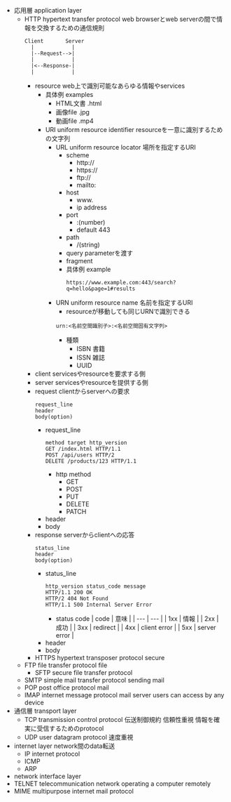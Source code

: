 - 応用層 application layer
    - HTTP hypertext transfer protocol
        web browserとweb serverの間で情報を交換するための通信規則
        ```
        Client       Server
          |            |
          |--Request-->|
          |            |
          |<--Response-|
          |            |
        ```
        - resource
            web上で識別可能なあらゆる情報やservices
            - 具体例 examples
                - HTML文書 .html
                - 画像file .jpg
                - 動画file .mp4
            - URI uniform resource identifier
                resourceを一意に識別するための文字列
                - URL uniform resource locator
                    場所を指定するURI
                    - scheme
                        - http://
                        - https://
                        - ftp://
                        - mailto:
                    - host
                        - www.
                        - ip address
                    - port
                        - :(number)
                        - default 443
                    - path
                        - /(string)
                    - query
                        parameterを渡す
                    - fragment
                    - 具体例 example
                        ```
                        https://www.example.com:443/search?q=hello&page=1#results
                        ```
                - URN uniform resource name
                    名前を指定するURI
                    - resourceが移動しても同じURNで識別できる
                    ```
                    urn:<名前空間識別子>:<名前空間固有文字列>
                    ```
                    - 種類
                        - ISBN 書籍
                        - ISSN 雑誌
                        - UUID
        - client
            servicesやresourceを要求する側
        - server
            servicesやresourceを提供する側
        - request
            clientからserverへの要求
            ```
            request_line
            header
            body(option)
            ```
            - request_line
                ```
                method target http_version
                GET /index.html HTTP/1.1
                POST /api/users HTTP/2
                DELETE /products/123 HTTP/1.1
                ```
                - http method
                    - GET
                    - POST
                    - PUT
                    - DELETE
                    - PATCH
            - header
            - body
        - response
            serverからclientへの応答
            ```
            status_line
            header
            body(option)
            ```
            - status_line
                ```
                http_version status_code message
                HTTP/1.1 200 OK
                HTTP/2 404 Not Found
                HTTP/1.1 500 Internal Server Error
                ```
                - status code
                    | code | 意味 |
                    | --- | --- |
                    | 1xx | 情報 |
                    | 2xx | 成功 |
                    | 3xx | redirect |
                    | 4xx | client error |
                    | 5xx | server error |
            - header
            - body
        - HTTPS hypertext transposer protocol secure
    - FTP file transfer protocol
        file
        - SFTP secure file transfer protocol
    - SMTP simple mail transfer protocol
        sending mail
    - POP post office protocol
        mail
    - IMAP internet message protocol
        mail server
        users can access by any device
- 通信層 transport layer
    - TCP transmission control protocol 伝送制御規約
        信頼性重視
        情報を確実に受信するためのprotocol
    - UDP user datagram protocol
        速度重視
- internet layer
    network間のdata転送
    - IP internet protocol
    - ICMP
    - ARP
- network interface layer
- TELNET telecommunication network
    operating a computer remotely
- MIME multipurpose internet mail protocol